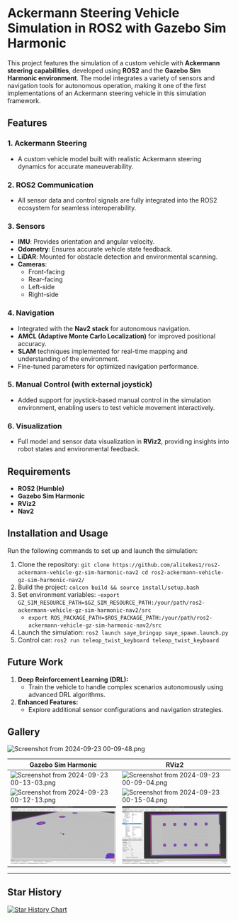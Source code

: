 # Ackermann Steering Vehicle Simulation in ROS2 with Gazebo Sim Harmonic

This project features the simulation of a custom vehicle with **Ackermann steering capabilities**, developed using **ROS2** and the **Gazebo Sim Harmonic environment**. The model integrates a variety of sensors and navigation tools for autonomous operation, making it one of the first implementations of an Ackermann steering vehicle in this simulation framework.

## Features

### 1. **Ackermann Steering**

- A custom vehicle model built with realistic Ackermann steering dynamics for accurate maneuverability.

### 2. **ROS2 Communication**

- All sensor data and control signals are fully integrated into the ROS2 ecosystem for seamless interoperability.

### 3. **Sensors**

- **IMU**: Provides orientation and angular velocity.
- **Odometry**: Ensures accurate vehicle state feedback.
- **LiDAR**: Mounted for obstacle detection and environmental scanning.
- **Cameras**:
    - Front-facing
    - Rear-facing
    - Left-side
    - Right-side

### 4. **Navigation**

- Integrated with the **Nav2 stack** for autonomous navigation.
- **AMCL (Adaptive Monte Carlo Localization)** for improved positional accuracy.
- **SLAM** techniques implemented for real-time mapping and understanding of the environment.
- Fine-tuned parameters for optimized navigation performance.

### 5. **Manual Control (with external joystick)**

- Added support for joystick-based manual control in the simulation environment, enabling users to test vehicle movement interactively.

### 6. **Visualization**

- Full model and sensor data visualization in **RViz2**, providing insights into robot states and environmental feedback.

## Requirements

- **ROS2 (Humble)**
- **Gazebo Sim Harmonic**
- **RViz2**
- **Nav2**

## Installation and Usage

Run the following commands to set up and launch the simulation:

1. Clone the repository:
    `git clone https://github.com/alitekes1/ros2-ackermann-vehicle-gz-sim-harmonic-nav2 cd ros2-ackermann-vehicle-gz-sim-harmonic-nav2/`
2. Build the project:
    `colcon build && source install/setup.bash`
3. Set environment variables:
   -`export GZ_SIM_RESOURCE_PATH=$GZ_SIM_RESOURCE_PATH:/your/path/ros2-ackermann-vehicle-gz-sim-harmonic-nav2/src`
   - `export ROS_PACKAGE_PATH=$ROS_PACKAGE_PATH:/your/path/ros2-ackermann-vehicle-gz-sim-harmonic-nav2/src`
5. Launch the simulation:
    `ros2 launch saye_bringup saye_spawn.launch.py`
6. Control car:
    `ros2 run teleop_twist_keyboard teleop_twist_keyboard`
   
## Future Work

1. **Deep Reinforcement Learning (DRL):**
    - Train the vehicle to handle complex scenarios autonomously using advanced DRL algorithms.
2. **Enhanced Features:**
    - Explore additional sensor configurations and navigation strategies.

## Gallery

![Screenshot from 2024-09-23 00-09-48.png](https://github.com/user-attachments/assets/dd5604c6-014e-4a7a-9a2f-c4dd237abb37)

|**Gazebo Sim Harmonic**|**RViz2**|
|---|---|
|![Screenshot from 2024-09-23 00-13-03.png](https://github.com/user-attachments/assets/1d2b56f7-34c1-4b01-9a85-fb01ceab5bd6)|![Screenshot from 2024-09-23 00-09-04.png](https://github.com/user-attachments/assets/ba6853fd-4143-4b4d-bbc6-072895e4c75e)|
|![Screenshot from 2024-09-23 00-12-13.png](https://github.com/user-attachments/assets/477cce7b-995b-471e-a684-4d82bee0fc34)|![Screenshot from 2024-09-23 00-15-04.png](https://github.com/user-attachments/assets/bf9ad916-14a6-4b62-a799-4169a767e4dd)|
![alt text](src/saye_msgs/saye.png) | ![alt text](src/saye_msgs/rviz_saye.png)
---
## Star History

[![Star History Chart](https://api.star-history.com/svg?repos=alitekes1/ros2-ackermann-vehicle-gz-sim-harmonic-nav2&type=Date)](https://www.star-history.com/#alitekes1/ros2-ackermann-vehicle-gz-sim-harmonic-nav2&Date)
